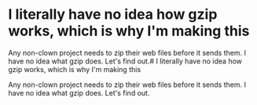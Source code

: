 # I literally have no idea how gzip works, which is why I'm making this

Any non-clown project needs to zip their web files before it sends them. I have no idea what gzip does. Let's find out.# I literally have no idea how gzip works, which is why I'm making this

Any non-clown project needs to zip their web files before it sends them. I have no idea what gzip does. Let's find out.
